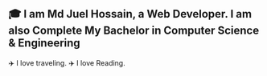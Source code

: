🎓 I am Md Juel Hossain, a  Web Developer. I am also Complete My Bachelor in Computer Science & Engineering 
--
✈️ I love traveling. 
✈️ I love Reading. 


